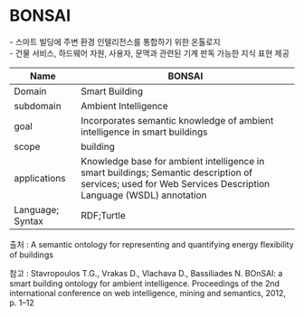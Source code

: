 # BONSAI

&#45; 스마트 빌딩에 주변 환경 인텔리전스를 통합하기 위한 온톨로지 <br/>
&#45;  건물 서비스, 하드웨어 자원, 사용자, 문맥과 관련된 기계 판독 가능한 지식 표현 제공

| Name             | BONSAI               |
| ---------------- | -------------------- |
| Domain           | Smart Building       |
| subdomain        | Ambient Intelligence | 
| goal             | Incorporates semantic knowledge of ambient intelligence in smart buildings                     |
| scope            | building                     |
| applications     | Knowledge base for ambient intelligence in smart buildings; Semantic description of services; used for Web Services Description Language (WSDL) annotation                     |
| Language; Syntax | RDF;Turtle                     |

출처 :  A semantic ontology for representing and quantifying energy flexibility of buildings

참고 : Stavropoulos T.G., Vrakas D., Vlachava D., Bassiliades N. BOnSAI: a smart building ontology for ambient intelligence. Proceedings of the 2nd international conference on web intelligence, mining and semantics, 2012, p. 1–12